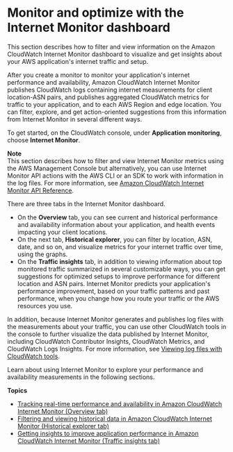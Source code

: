 # Monitor and optimize with the Internet Monitor dashboard<a name="CloudWatch-IM-monitor-and-optimize"></a>

This section describes how to filter and view information on the Amazon CloudWatch Internet Monitor dashboard to visualize and get insights about your AWS application's internet traffic and setup\.

After you create a monitor to monitor your application's internet performance and availability, Amazon CloudWatch Internet Monitor publishes CloudWatch logs containing internet measurements for client location\-ASN pairs, and publishes aggregated CloudWatch metrics for traffic to your application, and to each AWS Region and edge location\. You can filter, explore, and get action\-oriented suggestions from this information from Internet Monitor in several different ways\.

To get started, on the CloudWatch console, under **Application monitoring**, choose **Internet Monitor**\.

**Note**  
This section describes how to filter and view Internet Monitor metrics using the AWS Management Console but alternatively, you can use Internet Monitor API actions with the AWS CLI or an SDK to work with information in the log files\. For more information, see [Amazon CloudWatch Internet Monitor API Reference](https://docs.aws.amazon.com/internet-monitor/latest/api/Welcome.html)\.

There are three tabs in the Internet Monitor dashboard\.
+ On the **Overview** tab, you can see current and historical performance and availability information about your application, and health events impacting your client locations\.
+ On the next tab, **Historical explorer**, you can filter by location, ASN, date, and so on, and visualize metrics for your internet traffic over time, using the graphs\.
+ On the **Traffic insights** tab, in addition to viewing information about top monitored traffic summarized in several customizable ways, you can get suggestions for optimized setups to improve performance for different location and ASN pairs\. Internet Monitor predicts your application's performance improvement, based on your traffic patterns and past performance, when you change how you route your traffic or the AWS resources you use\. 

In addition, because Internet Monitor generates and publishes log files with the measurements about your traffic, you can use other CloudWatch tools in the console to further visualize the data published by Internet Monitor, including CloudWatch Contributor Insights, CloudWatch Metrics, and CloudWatch Logs Insights\. For more information, see [Viewing log files with CloudWatch tools](CloudWatch-IM-view-cw-tools.md)\.

Learn about using Internet Monitor to explore your performance and availability measurements in the following sections\.

**Topics**
+ [Tracking real\-time performance and availability in Amazon CloudWatch Internet Monitor \(Overview tab\)](CloudWatch-IM-overview.md)
+ [Filtering and viewing historical data in Amazon CloudWatch Internet Monitor \(Historical explorer tab\)](CloudWatch-IM-historical-explorer.md)
+ [Getting insights to improve application performance in Amazon CloudWatch Internet Monitor \(Traffic insights tab\)](CloudWatch-IM-insights.md)